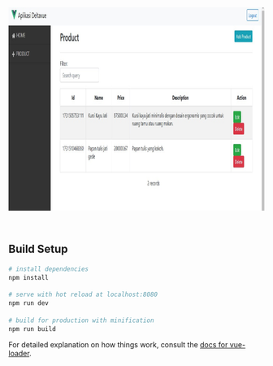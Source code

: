 <p align="center" ><img height="400px" src="https://github.com/perdianto27/delta-web/blob/master/src/assets/deltavue.jpg"> </p>
<br>

## Build Setup

``` bash
# install dependencies
npm install

# serve with hot reload at localhost:8080
npm run dev

# build for production with minification
npm run build
```

For detailed explanation on how things work, consult the [docs for vue-loader](http://vuejs.github.io/vue-loader).
